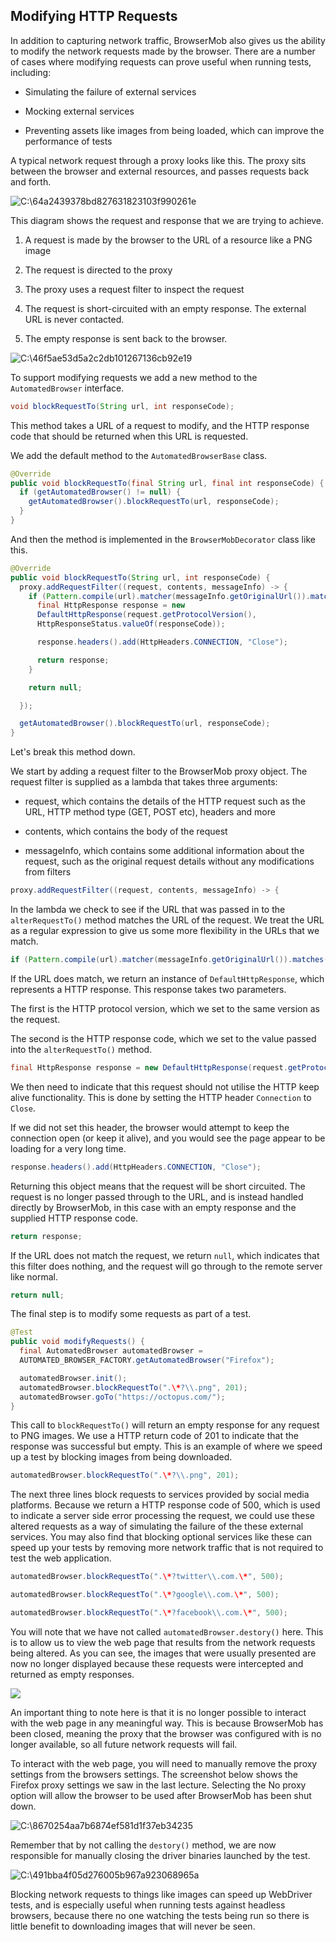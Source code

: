 ## Modifying HTTP Requests

In addition to capturing network traffic, BrowserMob also gives us the ability to modify the network requests made by the browser. There are a number of cases where modifying requests can prove useful when running tests, including:

-   Simulating the failure of external services

-   Mocking external services

-   Preventing assets like images from being loaded, which can improve
    the performance of tests

A typical network request through a proxy looks like this. The proxy sits between the browser and external resources, and passes requests back and forth.

![C:\\64a2439378bd827631823103f990261e](image1.png)

This diagram shows the request and response that we are trying to achieve.

1.  A request is made by the browser to the URL of a resource like a PNG image

2.  The request is directed to the proxy

3.  The proxy uses a request filter to inspect the request

4.  The request is short-circuited with an empty response. The external URL is never contacted.

5.  The empty response is sent back to the browser.

![C:\\46f5ae53d5a2c2db101267136cb92e19](./image2.png)

To support modifying requests we add a new method to the `AutomatedBrowser` interface.

```java
void blockRequestTo(String url, int responseCode);
```

This method takes a URL of a request to modify, and the HTTP response code that should be returned when this URL is requested.

We add the default method to the `AutomatedBrowserBase` class.

```java
@Override
public void blockRequestTo(final String url, final int responseCode) {
  if (getAutomatedBrowser() != null) {
    getAutomatedBrowser().blockRequestTo(url, responseCode);
  }
}
```

And then the method is implemented in the `BrowserMobDecorator` class like this.

```java
@Override
public void blockRequestTo(String url, int responseCode) {
  proxy.addRequestFilter((request, contents, messageInfo) -> {
    if (Pattern.compile(url).matcher(messageInfo.getOriginalUrl()).matches()) {
      final HttpResponse response = new
      DefaultHttpResponse(request.getProtocolVersion(),
      HttpResponseStatus.valueOf(responseCode));

      response.headers().add(HttpHeaders.CONNECTION, "Close");

      return response;
    }

    return null;

  });

  getAutomatedBrowser().blockRequestTo(url, responseCode);
}
```

Let's break this method down.

We start by adding a request filter to the BrowserMob proxy object. The request filter is supplied as a lambda that takes three arguments:

-   request, which contains the details of the HTTP request such as the URL, HTTP method type (GET, POST etc), headers and more

-   contents, which contains the body of the request

-   messageInfo, which contains some additional information about the
    request, such as the original request details without any
    modifications from filters

```java
proxy.addRequestFilter((request, contents, messageInfo) -> {
  ```

In the lambda we check to see if the URL that was passed in to the `alterRequestTo()` method matches the URL of the request. We treat the URL as a regular expression to give us some more flexibility in the URLs that we match.

```java
if (Pattern.compile(url).matcher(messageInfo.getOriginalUrl()).matches()) {
```

If the URL does match, we return an instance of `DefaultHttpResponse`, which represents a HTTP response. This response takes two parameters.

The first is the HTTP protocol version, which we set to the same version as the request.

The second is the HTTP response code, which we set to the value passed into the `alterRequestTo()` method.

```java
final HttpResponse response = new DefaultHttpResponse(request.getProtocolVersion(), HttpResponseStatus.valueOf(responseCode));
```

We then need to indicate that this request should not utilise the HTTP keep alive functionality. This is done by setting the HTTP header `Connection` to `Close`.

If we did not set this header, the browser would attempt to keep the connection open (or keep it alive), and you would see the page appear to be loading for a very long time.

```java
response.headers().add(HttpHeaders.CONNECTION, "Close");
```

Returning this object means that the request will be short circuited. The request is no longer passed through to the URL, and is instead handled directly by BrowserMob, in this case with an empty response and the supplied HTTP response code.

```java
return response;
```

If the URL does not match the request, we return `null`, which indicates that this filter does nothing, and the request will go through to the remote server like normal.

```java
return null;
```

The final step is to modify some requests as part of a test.

```java
@Test
public void modifyRequests() {
  final AutomatedBrowser automatedBrowser =
  AUTOMATED_BROWSER_FACTORY.getAutomatedBrowser("Firefox");

  automatedBrowser.init();
  automatedBrowser.blockRequestTo(".\*?\\.png", 201);
  automatedBrowser.goTo("https://octopus.com/");
}
```

This call to `blockRequestTo()` will return an empty response for any request to PNG images. We use a HTTP return code of 201 to indicate that the response was successful but empty. This is an example of where we speed up a test by blocking images from being downloaded.

```java
automatedBrowser.blockRequestTo(".\*?\\.png", 201);
```

The next three lines block requests to services provided by social media platforms. Because we return a HTTP response code of 500, which is used to indicate a server side error processing the request, we could use these altered requests as a way of simulating the failure of the these external services. You may also find that blocking optional services like these can speed up your tests by removing more network traffic that is not required to test the web application.

```java
automatedBrowser.blockRequestTo(".\*?twitter\\.com.\*", 500);

automatedBrowser.blockRequestTo(".\*?google\\.com.\*", 500);

automatedBrowser.blockRequestTo(".\*?facebook\\.com.\*", 500);
```

You will note that we have not called `automatedBrowser.destory()` here. This is to allow us to view the web page that results from the network requests being altered. As you can see, the images that were usually presented are now no longer displayed because these requests were intercepted and returned as empty responses.

![](./image3.png)

An important thing to note here is that it is no longer possible to interact with the web page in any meaningful way. This is because BrowserMob has been closed, meaning the proxy that the browser was configured with is no longer available, so all future network requests will fail.

To interact with the web page, you will need to manually remove the proxy settings from the browsers settings. The screenshot below shows the Firefox proxy settings we saw in the last lecture. Selecting the No proxy option will allow the browser to be used after BrowserMob has been shut down.

![C:\\8670254aa7b6874ef581d1f37eb34235](./image4.png)

Remember that by not calling the `destory()` method, we are now responsible for manually closing the driver binaries launched by the test.

![C:\\491bba4f05d276005b967a923068965a](./image5.png)

Blocking network requests to things like images can speed up WebDriver tests, and is especially useful when running tests against headless browsers, because there no one watching the tests being run so there is little benefit to downloading images that will never be seen.
